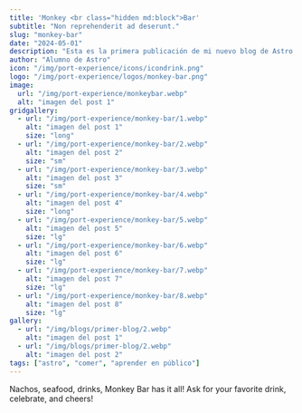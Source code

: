 ```yaml
---
title: 'Monkey <br class="hidden md:block">Bar'
subtitle: "Non reprehenderit ad deserunt."
slug: "monkey-bar"
date: "2024-05-01"
description: "Esta es la primera publicación de mi nuevo blog de Astro."
author: "Alumno de Astro"
icon: "/img/port-experience/icons/icondrink.png"
logo: "/img/port-experience/logos/monkey-bar.png"
image:
  url: "/img/port-experience/monkeybar.webp"
  alt: "imagen del post 1"
gridgallery:
  - url: "/img/port-experience/monkey-bar/1.webp"
    alt: "imagen del post 1"
    size: "long"
  - url: "/img/port-experience/monkey-bar/2.webp"
    alt: "imagen del post 2"
    size: "sm"
  - url: "/img/port-experience/monkey-bar/3.webp"
    alt: "imagen del post 3"
    size: "sm"
  - url: "/img/port-experience/monkey-bar/4.webp"
    alt: "imagen del post 4"
    size: "long"
  - url: "/img/port-experience/monkey-bar/5.webp"
    alt: "imagen del post 5"
    size: "lg"
  - url: "/img/port-experience/monkey-bar/6.webp"
    alt: "imagen del post 6"
    size: "lg"
  - url: "/img/port-experience/monkey-bar/7.webp"
    alt: "imagen del post 7"
    size: "lg"
  - url: "/img/port-experience/monkey-bar/8.webp"
    alt: "imagen del post 8"
    size: "lg"
gallery:
  - url: "/img/blogs/primer-blog/2.webp"
    alt: "imagen del post 1"
  - url: "/img/blogs/primer-blog/2.webp"
    alt: "imagen del post 2"
tags: ["astro", "comer", "aprender en público"]
---
```


Nachos, seafood, drinks, Monkey Bar has it all! Ask for your favorite drink, celebrate,&nbsp;and&nbsp;cheers!